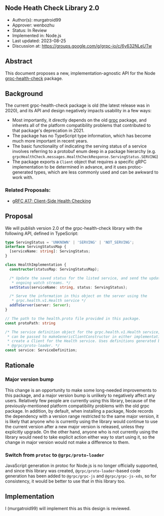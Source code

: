 Node Heath Check Library 2.0
----
* Author(s): murgatroid99
* Approver: wenbozhu
* Status: In Review
* Implemented in: Node.js
* Last updated: 2023-08-25
* Discussion at: https://groups.google.com/g/grpc-io/c/6y632NLeUTw

## Abstract

This document proposes a new, implementation-agnostic API for the Node [grpc-health-check](https://www.npmjs.com/package/grpc-health-check) package.

## Background

The current grpc-health-check package is old (the latest release was in 2020), and its API and design negatively impacts usability in a few ways:
 - Most importantly, it directly depends on the old [grpc](https://www.npmjs.com/package/grpc) package, and inherets all of the platform compatibility problems that contributed to that package's deprecation in 2021.
 - The package has no TypeScript type information, which has become much more important in recent years.
 - The basic functionality of indicating the serving status of a service involves referring to a protobuf enum deep in a package hierarchy (e.g. `grpcHealthCheck.messages.HealthCheckResponse.ServingStatus.SERVING`)
 - The package exports a `Client` object that requires a specific gRPC implementation to be determined in advance, and it uses protoc-generated types, which are less commonly used and can be awkward to work with.

### Related Proposals:
* [gRFC A17: Client-Side Health Checking](https://github.com/grpc/proposal/blob/master/A17-client-side-health-checking.md)

## Proposal

We will publish version 2.0 of the grpc-health-check library with the following API, defined in TypeScript:

```ts
type ServingStatus = 'UNKNOWN' | 'SERVING' | 'NOT_SERVING';
interface ServingStatusMap {
  [serviceName: string]: ServingStatus;
}

class HealthImplementation {
  constructor(statusMap: ServingStatusMap);

  /* Update the saved status for the listed service, and send the update to any
   * ongoing watch streams. */
  setStatus(serviceName: string, status: ServingStatus);

  /* Serve the information in this object on the server using the
   * grpc.health.v1.Health service */
  addToServer(server: Server);
}

// The path to the health.proto file provided in this package.
const protoPath: string

/* The service definition object for the grpc.health.v1.Health service, which
 * can be passed to makeGenericClientConstructor in either implementation to
 * create a Client for the Health service. Uses definitions generated by
 * @grpc/proto-loader. */
const service: ServiceDefinition;
```

## Rationale

### Major version bump

This change is an opportunity to make some long-needed improvements to this package, and a major version bump is unlikely to negatively affect any users. Relatively few people are currently using this library, because of the previously-mentioned platform compatibility problems with the old grpc package. In addition, by default, when installing a package, Node records the dependency with a version range restricted to the same major version, it is likely that anyone who is currently using the library would continue to use the current version after a new major version is released, unless they explicitly upgrade. On the other hand, anyone who is not currently using the library would need to take explicit action either way to start using it, so the change in major version would not make a difference to them.

### Switch from `protoc` to `@grpc/proto-loader`

JavaScript generation in protoc for Node.js is no longer officially supported, and since this library was created, `@grpc/proto-loader`-based code generation has been added to `@grpc/grpc-js` and `@grpc/grpc-js-xds`, so for consistency, it would be better to use that in this library too.


## Implementation

I (murgatroid99) will implement this as this design is reviewed.
